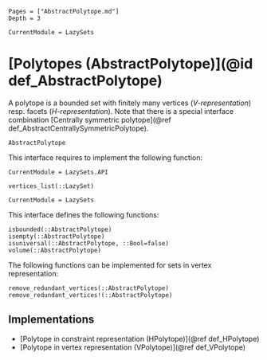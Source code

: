 ```@contents
Pages = ["AbstractPolytope.md"]
Depth = 3
```

```@meta
CurrentModule = LazySets
```

# [Polytopes (AbstractPolytope)](@id def_AbstractPolytope)

A polytope is a bounded set with finitely many vertices (*V-representation*)
resp. facets (*H-representation*).
Note that there is a special interface combination
[Centrally symmetric polytope](@ref def_AbstractCentrallySymmetricPolytope).

```@docs
AbstractPolytope
```

This interface requires to implement the following function:

```@meta
CurrentModule = LazySets.API
```
```@docs; canonical=false
vertices_list(::LazySet)
```
```@meta
CurrentModule = LazySets
```

This interface defines the following functions:

```@docs
isbounded(::AbstractPolytope)
isempty(::AbstractPolytope)
isuniversal(::AbstractPolytope, ::Bool=false)
volume(::AbstractPolytope)
```

The following functions can be implemented for sets in vertex representation:

```@docs
remove_redundant_vertices(::AbstractPolytope)
remove_redundant_vertices!(::AbstractPolytope)
```

## Implementations

* [Polytope in constraint representation (HPolytope)](@ref def_HPolytope)
* [Polytope in vertex representation (VPolytope)](@ref def_VPolytope)
